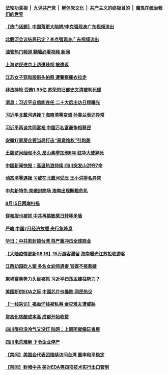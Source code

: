 ####  [法轮功真相](../../../../basic/blob/master/README.md?t=08162201) &nbsp;|&nbsp; [九评共产党](../../../../9ping.md/blob/master/README.md?t=08162201) &nbsp;|&nbsp; [解体党文化](../../../../jtdwh.md/blob/master/README.md?t=08162201)  &nbsp;|&nbsp; [共产主义的终极目的](../../../../gczydzjmd.md/blob/master/README.md?t=08162201) &nbsp;|&nbsp; [魔鬼在统治我们的世界](../../../../mgztzwmdsj.md/blob/master/README.md?t=08162201) 

#### [【热门话题】中国落更大陷阱/李克强现身广东视频流出](../pages/prog204/a103503415.md?t=08162201) 

#### [北戴河会议结局已定？李克强现身广东视频流出](../pages/prog204/a103503473.md?t=08162201) 

#### [油管热门频道 翻墙必看视频 新闻](http://45.76.130.85:81/youtube.html?08162201)

#### [上海访民进京上访遭歧视 被遣返](../pages/prog204/a103503441.md?t=08162201) 

#### [江苏女子穿和服街头拍照 遭警察撕衣拉走](../pages/prog204/a103503439.md?t=08162201) 

#### [非法持枪 受贿1.95亿 苏荣的旧部史文清被判死缓](../pages/prog204/a103503409.md?t=08162201) 

#### [消息：习近平自信能连任 二十大后出访日程曝光](../pages/prog204/a103503391.md?t=08162201) 

#### [习近平北戴河遇挫？海南清零变调 孙春兰表述异常](../pages/prog204/a103503355.md?t=08162201) 

#### [习近平再谈共同富裕 中国万名富豪争相移民](../pages/prog204/a103503342.md?t=08162201) 

#### [安徽17家房企要当局打击“恶意维权”引炮轰](../pages/prog204/a103503208.md?t=08162201) 

#### [王毅访问缅甸不久 昂山素季加刑6年 驻华大使猝死](../pages/prog204/a103503255.md?t=08162201) 

#### [中国新闻快报：高温热浪持续 四川突发山洪夺7命](../pages/prog204/a103503140.md?t=08162201) 

#### [动态清零遇挫 习或在北戴河受压 王小洪排名异常](../pages/prog204/a103503145.md?t=08162201) 

#### [中共新特色 突袭封商场 海南出现断粮危机](../pages/prog204/a103503147.md?t=08162201) 

#### [8月15日两岸扫描](../pages/prog204/a103503063.md?t=08162201) 


#### [穿和服也被抓 中共再挑敏感日转移矛盾](../pages/prog204/a103503061.md?t=08162201) 

#### [严峻 中国7月经济放缓 央行急降息](../pages/prog204/a103503065.md?t=08162201) 

#### [华日：中共若封锁台湾 将严重冲击全球商业](../pages/prog204/a103503019.md?t=08162201) 

#### [【大陆疫情更新08.16】15万游客滞留 海南曝光江苏拒收游客](../pages/prog204/a103497127.md?t=08162201) 

#### [江西幼园砍人案 多名女幼师遇害 官媒不报惹疑](../pages/prog204/a103502942.md?t=08162201) 

#### [柬埔寨黑势力头目被抓 习近平扫荡孟建柱势力？](../pages/prog204/a103502915.md?t=08162201) 

#### [美国断供EDA之际 中国芯片价暴跌 网民热议](../pages/prog204/a103502914.md?t=08162201) 

#### [【一线采访】揭血汗钱被私吞 金灾难友遭威胁](../pages/prog204/a103502841.md?t=08162201) 

#### [常态化核酸成本高 成都开始收费](../pages/prog204/a103502858.md?t=08162201) 

#### [四川限电没冷气又没灯 陆网：上厕所就像玩鬼屋](../pages/prog204/a103502839.md?t=08162201) 

#### [四川电荒难解 下令企业停产](../pages/prog204/a103502829.md?t=08162201) 

#### [【禁闻】美国会代表团接续访问台湾 重申和平稳定](../pages/prog204/a103502752.md?t=08162201) 

#### [【禁闻】封堵中共 美对EDA等四项技术实行出口管制](../pages/prog204/a103502750.md?t=08162201) 

<img src='http://gfw-breaker.win/goodnews/indexes/prog204.md' width='0px' height='0px'/>
